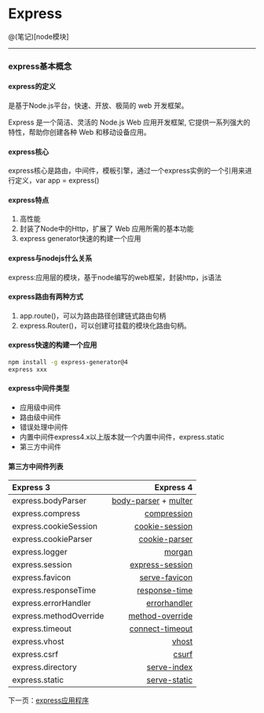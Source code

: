 # Express

@(笔记)[node模块]

-------------------

### express基本概念 

#### express的定义

是基于Node.js平台，快速、开放、极简的 web 开发框架。

Express 是一个简洁、灵活的 Node.js Web 应用开发框架, 它提供一系列强大的特性，帮助你创建各种 Web 和移动设备应用。

#### express核心

express核心是路由，中间件，模板引擎，通过一个express实例的一个引用来进行定义，var app = express()

#### express特点
1. 高性能
2. 封装了Node中的Http，扩展了 Web 应用所需的基本功能
3. express generator快速的构建一个应用

#### express与nodejs什么关系
express:应用层的模块，基于node编写的web框架，封装http，js语法

#### express路由有两种方式
1. app.route()，可以为路由路径创建链式路由句柄
2. express.Router()，可以创建可挂载的模块化路由句柄。

#### express快速的构建一个应用
```bash
npm install -g express-generator@4
express xxx
```


#### express中间件类型
- 应用级中间件
- 路由级中间件
- 错误处理中间件
- 内置中间件express4.x以上版本就一个内置中间件，express.static
- 第三方中间件


#### 第三方中间件列表

| Express 3              |    Express 4        |
| :-------------------   | ----------------:   |
| express.bodyParser     | [body-parser](https://github.com/expressjs/body-parser) + [multer](https://github.com/expressjs/multer)|
| express.compress       | [compression](https://github.com/expressjs/compression)        |
| express.cookieSession  | [cookie-session](https://github.com/expressjs/compression)      |
| express.cookieParser   | [cookie-parser](https://github.com/expressjs/cookie-parser)       |
| express.logger         | [morgan](https://github.com/expressjs/morgan)              |
| express.session        | [express-session](https://github.com/expressjs/session)     |
| express.favicon        | [serve-favicon](https://github.com/expressjs/serve-favicon)       |
| express.responseTime   | [response-time](https://github.com/expressjs/response-time)       |
| express.errorHandler   | [errorhandler](https://github.com/expressjs/errorhandler)        |
| express.methodOverride | [method-override](https://github.com/expressjs/method-override)     |
| express.timeout        | [connect-timeout](https://github.com/expressjs/timeout)     |
| express.vhost          | [vhost](https://github.com/expressjs/vhost)               |
| express.csrf           | [csurf](https://github.com/expressjs/csurf)               |
| express.directory      | [serve-index](https://github.com/expressjs/serve-index)         |
| express.static         | [serve-static](https://github.com/expressjs/serve-static)        |

下一页：[express应用程序](https://github.com/lhywell/book/blob/master/express4.X/1.1README.md)
